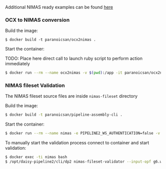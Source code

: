 Additional NIMAS ready examples can be found [here](http://aem.cast.org/creating/nimas-exemplars.html)

### OCX to NIMAS conversion

Build the image:

```
$ docker build -t paranoicsan/ocx2nimas .
```

Start the container:

TODO: Place here direct call to launch ruby script to perform action immediately

```bash
$ docker run --rm --name ocx2nimas -v $(pwd):/app -it paranoicsan/ocx2nimas
```

### NIMAS fileset Validation

The NIMAS fileset source files are inside `nimas-fileset` directory

Build the image:

```bash
$ docker build -t paranoicsan/pipeline-assembly-cli .
```

Start the container:

```bash
$ docker run --rm --name nimas -e PIPELINE2_WS_AUTHENTICATION=false -v $(pwd):/app -it paranoicsan/pipeline-assembly-cli
```

To manually start the validation process connect to container and start validation:

```bash
$ docker exec -ti nimas bash
$ /opt/daisy-pipeline2/cli/dp2 nimas-fileset-validator --input-opf g6.wc.sp.opf --data g6.wc.sp.zip --output reports
```
